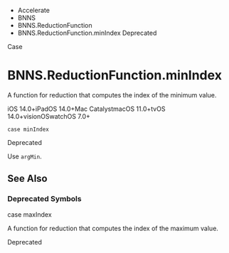 

- Accelerate
- BNNS
- BNNS.ReductionFunction
-  BNNS.ReductionFunction.minIndex Deprecated

Case

# BNNS.ReductionFunction.minIndex

A function for reduction that computes the index of the minimum value.

iOS 14.0+iPadOS 14.0+Mac CatalystmacOS 11.0+tvOS 14.0+visionOSwatchOS 7.0+

``` source
case minIndex
```

Deprecated

Use `argMin`.

## See Also

### Deprecated Symbols

case maxIndex

A function for reduction that computes the index of the maximum value.

Deprecated

